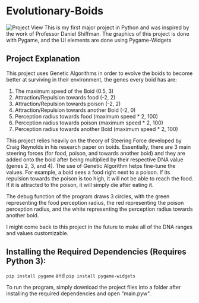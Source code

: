 # Evolutionary-Boids
![Project View ](https://i.imgur.com/T1bRKV5.png)
This is my first major project in Python and was inspired by the work of Professor Daniel Shiffman.
The graphics of this project is done with Pygame, and the UI elements are done using Pygame-Widgets

## Project Explanation

This project uses Genetic Algorithms in order to evolve the boids to become better at surviving in their environment, the genes every boid has are:
1. The maximum speed of the Boid (0.5, 3)
2. Attraction/Repulsion towards food (-2, 2)
3. Attraction/Repulsion towards poison (-2, 2)
4. Attraction/Repulsion towards another Boid (-2, 0)
5. Perception radius towards food (maximum speed * 2, 100)
6. Perception radius towards poison (maximum speed * 2, 100)
7. Perception radius towards another Boid (maximum speed * 2, 100)

This project relies heavily on the theory of Steering Force developed by Craig Reynolds in his research paper on boids. Essentially, there are 3 main steering forces (for food, poison, and towards another boid) and they are added onto the boid after being multiplied by their respective DNA value (genes 2, 3, and 4). The use of Genetic Algorithm helps fine-tune the values. For example, a boid sees a food right next to a poison. If its repulsion towards the poison is too high, it will not be able to reach the food. If it is attracted to the poison, it will simply die after eating it.

The debug function of the program draws 3 circles, with the green representing the food perception radius, the red representing the poison perception radius, and the white representing the perception radius towards another boid.

I might come back to this project in the future to make all of the DNA ranges and values customizable.

## Installing the Required Dependencies (Requires Python 3):
`pip install pygame` and
`pip install pygame-widgets`


To run the program, simply download the project files into a folder after installing the required dependencies and open "main.pyw".
